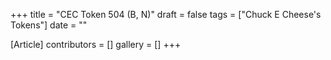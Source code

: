 +++
title = "CEC Token 504 (B, N)"
draft = false
tags = ["Chuck E Cheese's Tokens"]
date = ""

[Article]
contributors = []
gallery = []
+++